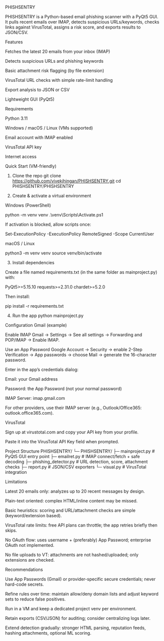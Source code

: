 PHISHSENTRY

PHISHSENTRY is a Python-based email phishing scanner with a PyQt5 GUI. It pulls recent emails over IMAP, detects suspicious URLs/keywords, checks links against VirusTotal, assigns a risk score, and exports results to JSON/CSV.

Features

Fetches the latest 20 emails from your inbox (IMAP)

Detects suspicious URLs and phishing keywords

Basic attachment risk flagging (by file extension)

VirusTotal URL checks with simple rate-limit handling

Export analysis to JSON or CSV

Lightweight GUI (PyQt5)

Requirements

Python 3.11

Windows / macOS / Linux (VMs supported)

Email account with IMAP enabled

VirusTotal API key

Internet access

Quick Start (VM-friendly)
1) Clone the repo
git clone https://github.com/vivekjhingan/PHISHSENTRY.git
cd PHISHSENTRY/PHISHSENTRY

2) Create & activate a virtual environment

Windows (PowerShell)

python -m venv venv
.\venv\Scripts\Activate.ps1


If activation is blocked, allow scripts once:

Set-ExecutionPolicy -ExecutionPolicy RemoteSigned -Scope CurrentUser


macOS / Linux

python3 -m venv venv
source venv/bin/activate

3) Install dependencies

Create a file named requirements.txt (in the same folder as mainproject.py) with:

PyQt5>=5.15.10
requests>=2.31.0
chardet>=5.2.0


Then install:

pip install -r requirements.txt

4) Run the app
python mainproject.py

Configuration
Gmail (example)

Enable IMAP
Gmail → Settings → See all settings → Forwarding and POP/IMAP → Enable IMAP.

Use an App Password
Google Account → Security → enable 2-Step Verification → App passwords → choose Mail → generate the 16-character password.

Enter in the app’s credentials dialog:

Email: your Gmail address

Password: the App Password (not your normal password)

IMAP Server: imap.gmail.com

For other providers, use their IMAP server (e.g., Outlook/Office365: outlook.office365.com).

VirusTotal

Sign up at virustotal.com and copy your API key from your profile.

Paste it into the VirusTotal API Key field when prompted.

Project Structure
PHISHSENTRY/
└─ PHISHSENTRY/
   ├─ mainproject.py          # PyQt5 GUI entry point
   ├─ emailret.py             # IMAP connect/fetch + safe decoding
   ├─ phishing_detector.py    # URL detection, score, attachment checks
   ├─ report.py               # JSON/CSV exporters
   └─ visual.py               # VirusTotal integration

Limitations

Latest 20 emails only: analyzes up to 20 recent messages by design.

Plain-text oriented: complex HTML/inline content may be missed.

Basic heuristics: scoring and URL/attachment checks are simple (keyword/extension based).

VirusTotal rate limits: free API plans can throttle; the app retries briefly then skips.

No OAuth flow: uses username + (preferably) App Password; enterprise OAuth not implemented.

No file uploads to VT: attachments are not hashed/uploaded; only extensions are checked.

Recommendations

Use App Passwords (Gmail) or provider-specific secure credentials; never hard-code secrets.

Refine rules over time: maintain allow/deny domain lists and adjust keyword sets to reduce false positives.

Run in a VM and keep a dedicated project venv per environment.

Retain exports (CSV/JSON) for auditing; consider centralizing logs later.

Extend detection gradually: stronger HTML parsing, reputation feeds, hashing attachments, optional ML scoring.